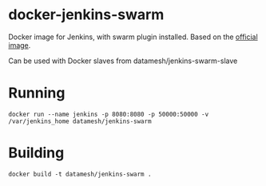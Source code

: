 docker-jenkins-swarm
====================

Docker image for Jenkins, with swarm plugin installed.
Based on the [official image](https://registry.hub.docker.com/r/jenkins/jenkins/).

Can be used with Docker slaves from datamesh/jenkins-swarm-slave

# Running

    docker run --name jenkins -p 8080:8080 -p 50000:50000 -v /var/jenkins_home datamesh/jenkins-swarm

# Building

    docker build -t datamesh/jenkins-swarm .
